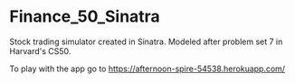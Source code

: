 # Finance_50_Sinatra

Stock trading simulator created in Sinatra.  Modeled after problem set 7 in Harvard's CS50.

To play with the app go to https://afternoon-spire-54538.herokuapp.com/
